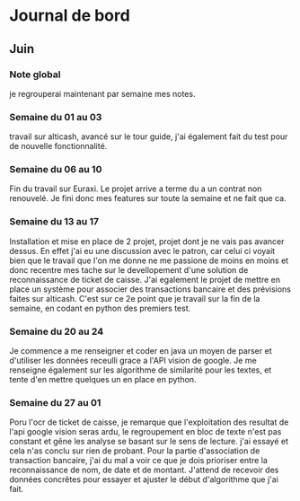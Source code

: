 # Journal de bord
## Juin
### Note global
je regrouperai maintenant par semaine mes notes.
### Semaine du 01 au 03
travail sur alticash, avancé sur le tour guide, j'ai également fait du test pour de nouvelle fonctionnalité.

### Semaine du 06 au 10
Fin du travail sur Euraxi. Le projet arrive a terme du a un contrat non renouvelé. Je fini donc mes features sur toute la semaine et ne fait que ca.

### Semaine du 13 au 17
Installation et mise en place de 2 projet, projet dont je ne vais pas avancer dessus. En effet j'ai eu une discussion avec le patron, car celui ci voyait bien que le travail
que l'on me donne ne me passione de moins en moins et donc recentre mes tache sur le devellopement d'une solution de reconnaissance de ticket de caisse. 
J'ai egalement le projet de mettre en place un système pour associer des transactions bancaire et des prévisions faites sur alticash.
C'est sur ce 2e point que je travail sur la fin de la semaine, en codant en python des premiers test.

### Semaine du 20 au 24

Je commence a me renseigner et coder en java un moyen de parser et d'utiliser les données receulli grace a l'API vision de google.
Je me renseigne également sur les algorithme de similarité pour les textes, et tente d'en mettre quelques un en place en python.


### Semaine du 27 au 01
Poru l'ocr de ticket de caisse, je remarque que l'exploitation des resultat de l'api google vision seras ardu, le regroupement en bloc de texte n'est pas constant et gêne les analyse se basant sur le sens de lecture. j'ai essayé et cela n'as conclu sur rien de probant. Pour la partie d'association de transaction bancaire, j'ai du mal a voir ce que je dois prioriser entre la reconnaissance de nom, de date et de montant. J'attend de recevoir des données concrêtes pour essayer et ajuster le début d'algorithme que j'ai fait.
